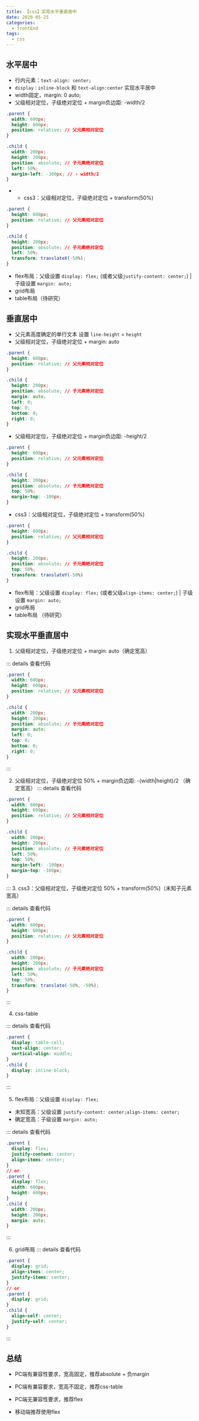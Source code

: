 ```yaml
---
title: 【css】实现水平垂直居中
date: 2020-05-25
categories:
  - frontEnd
tags: 
  - css
---
```

## 水平居中

- 行内元素：`text-align: center;`
- `display：inline-block` 和 `text-align:center` 实现水平居中
- width固定，margin: 0 auto;
- 父级相对定位，子级绝对定位 + margin负边距: -width/2
```css
.parent {
  width: 600px;
  height: 600px;
  position: relative; // 父元素相对定位
}

.child {
  width: 200px;
  height: 200px;
  position: absolute; // 子元素绝对定位
  left: 50%;
  margin-left: -300px; // - width/2
}
```
- - css3：父级相对定位，子级绝对定位 + transform(50%)
```css
.parent {
  height: 600px;
  position: relative; // 父元素相对定位
}

.child {
  height: 200px;
  position: absolute; // 子元素绝对定位
  left: 50%;
  transform: translateX(-50%);
}
```
- flex布局：父级设置 `display: flex;` (或者父级`justify-content: center;`) | 子级设置 `margin: auto;`
- grid布局 
- table布局（待研究）

## 垂直居中

- 父元素高度确定的单行文本 设置 `line-height` = `height`
- 父级相对定位，子级绝对定位 + margin: auto
```css
.parent {
  height: 600px;
  position: relative; // 父元素相对定位
}

.child {
  height: 200px;
  position: absolute; // 子元素绝对定位
  margin: auto;
  left: 0;
  top: 0;
  bottom: 0;
  right: 0;
}
```
- 父级相对定位，子级绝对定位 + margin负边距: -height/2
```css
.parent {
  height: 600px;
  position: relative; // 父元素相对定位
}

.child {
  height: 200px;
  position: absolute; // 子元素绝对定位
  top: 50%;
  margin-top: -100px;
}
```
- css3：父级相对定位，子级绝对定位 + transform(50%)
```css
.parent {
  height: 600px;
  position: relative; // 父元素相对定位
}

.child {
  height: 200px;
  position: absolute; // 子元素绝对定位
  top: 50%;
  transform: translateY(-50%)
}
```
- flex布局：父级设置 `display: flex;` (或者父级`align-items: center;`) | 子级设置 `margin: auto;` 
- grid布局
- table布局 （待研究）

## 实现水平垂直居中

1. 父级相对定位，子级绝对定位 + margin: auto（确定宽高）

::: details 查看代码
```css
.parent {
  width: 600px;
  height: 600px;
  position: relative; // 父元素相对定位
}

.child {
  width: 200px;
  height: 200px;
  position: absolute; // 子元素绝对定位
  margin: auto;
  left: 0;
  top: 0;
  bottom: 0;
  right: 0;
}
```
:::

2. 父级相对定位，子级绝对定位 50% + margin负边距: -(width|height)/2 （确定宽高）
::: details 查看代码
```css
.parent {
  width: 600px;
  height: 600px;
  position: relative; // 父元素相对定位
}

.child {
  width: 200px;
  height: 200px;
  position: absolute; // 子元素绝对定位
  left: 50%;
  top: 50%;
  margin-left: -100px;
  margin-top: -100px;
}
```
:::
3. css3：父级相对定位，子级绝对定位 50% + transform(50%)（未知子元素宽高）

::: details 查看代码
```css
.parent {
  width: 600px;
  height: 600px;
  position: relative; // 父元素相对定位
}

.child {
  width: 200px;
  height: 200px;
  position: absolute; // 子元素绝对定位
  left: 50%;
  top: 50%;
  transform: translate(-50%, -50%);
}
```
:::

4. css-table

::: details 查看代码
```css
.parent {
  display: table-cell;
  text-align: center;
  vertical-align: middle;
}
.child {
  display: inline-block;
}
```
:::

5. flex布局：父级设置 `display: flex;` 
  - 未知宽高：父级设置 `justify-content: center;align-items: center;`
  - 确定宽高：子级设置 `margin: auto;` 

::: details 查看代码
```css
.parent {
  display: flex;
  justify-content: center;
  align-items: center;
}
// or
.parent {
  display: flex;
  width: 600px;
  height: 600px;
}
.child {
  width: 200px;
  height: 200px;
  margin: auto;
}
```
:::

6. grid布局
::: details 查看代码
```css
.parent {
  display: grid;
  align-items: center;
  justify-items: center;
}
// or
.parent {
  display: grid;
}
.child {
  align-self: center;
  justify-self: center;
}
```
:::

## 总结

- PC端有兼容性要求，宽高固定，推荐absolute + 负margin

- PC端有兼容要求，宽高不固定，推荐css-table

- PC端无兼容性要求，推荐flex

- 移动端推荐使用flex